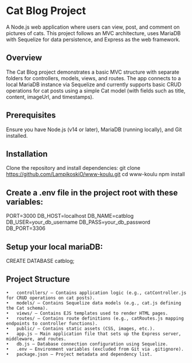 # Cat Blog Project

A Node.js web application where users can view, post, and comment on pictures of cats. This project follows an MVC architecture, uses MariaDB with Sequelize for data persistence, and Express as the web framework.

## Overview

The Cat Blog project demonstrates a basic MVC structure with separate folders for controllers, models, views, and routes. The app connects to a local MariaDB instance via Sequelize and currently supports basic CRUD operations for cat posts using a simple Cat model (with fields such as title, content, imageUrl, and timestamps).

## Prerequisites

Ensure you have Node.js (v14 or later), MariaDB (running locally), and Git installed.

## Installation

Clone the repository and install dependencies:
git clone https://github.com/LampikoskiO/www-koulu.git
cd www-koulu
npm install

## Create a .env file in the project root with these variables:

PORT=3000
DB_HOST=localhost
DB_NAME=catblog
DB_USER=your_db_username
DB_PASS=your_db_password
DB_PORT=3306

## Setup your local mariaDB:
CREATE DATABASE catblog;

## Project Structure
	•	controllers/ – Contains application logic (e.g., catController.js for CRUD operations on cat posts).
	•	models/ – Contains Sequelize data models (e.g., cat.js defining the Cat schema).
	•	views/ – Contains EJS templates used to render HTML pages.
	•	routes/ – Contains route definitions (e.g., catRoutes.js mapping endpoints to controller functions).
	•	public/ – Contains static assets (CSS, images, etc.).
	•	app.js – Main application file that sets up the Express server, middleware, and routes.
	•	db.js – Database connection configuration using Sequelize.
	•	.env – Environment variables (excluded from Git via .gitignore).
	•	package.json – Project metadata and dependency list.
